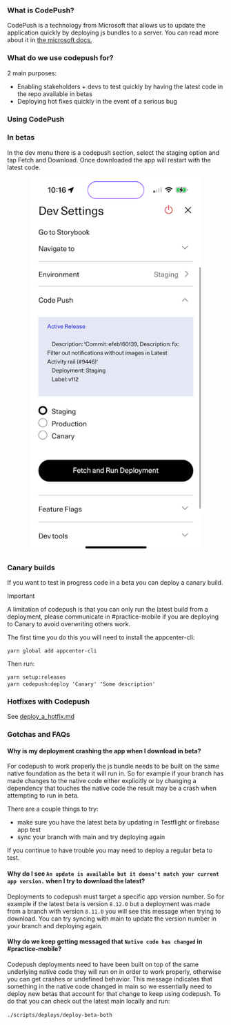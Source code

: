 ### What is CodePush?

CodePush is a technology from Microsoft that allows us to update the application quickly by deploying js bundles to a server.
You can read more about it in [the microsoft docs.](https://learn.microsoft.com/en-us/appcenter/distribution/codepush/)

### What do we use codepush for?

2 main purposes:

- Enabling stakeholders + devs to test quickly by having the latest code in the repo available in betas
- Deploying hot fixes quickly in the event of a serious bug

### Using CodePush

### In betas

In the dev menu there is a codepush section, select the staging option and tap Fetch and Download. Once downloaded the app will restart with the latest code.

<p align="center">
  <img src="screenshots/codepush-dev-menu.jpeg" width="400" />
</p>

### Canary builds

If you want to test in progress code in a beta you can deploy a canary build.

> [!IMPORTANT]
> A limitation of codepush is that you can only run the latest build from a deployment, please communicate in #practice-mobile if you are deploying to Canary to avoid overwriting others work.

The first time you do this you will need to install the appcenter-cli:

```
yarn global add appcenter-cli
```

Then run:

```
yarn setup:releases
yarn codepush:deploy 'Canary' 'Some description'
```

### Hotfixes with Codepush

See [deploy_a_hotfix.md](./deploy_a_hotfix.md)

### Gotchas and FAQs

#### Why is my deployment crashing the app when I download in beta?

For codepush to work properly the js bundle needs to be built on the same native foundation as the beta it will run in. So for example if your branch has made changes to the native code either explicitly or by changing a dependency that touches the native code the result may be a crash when attempting to run in beta.

There are a couple things to try:

- make sure you have the latest beta by updating in Testflight or firebase app test
- sync your branch with main and try deploying again

If you continue to have trouble you may need to deploy a regular beta to test.

#### Why do I see `An update is available but it doesn't match your current app version.` when I try to download the latest?

Deployments to codepush must target a specific app version number. So for example if the latest beta is version `8.12.0` but a deployment was made from a branch with version `8.11.0` you will see this message when trying to download. You can try syncing with main to update the version number in your branch and deploying again.

#### Why do we keep getting messaged that `Native code has changed` in #practice-mobile?

Codepush deployments need to have been built on top of the same underlying native code they will run on in order to work properly, otherwise you can get crashes or undefined behavior. This message indicates that something in the native code changed in main so we essentially need to deploy new betas that account for that change to keep using codepush. To do that you can check out the latest main locally and run:

`./scripts/deploys/deploy-beta-both`
